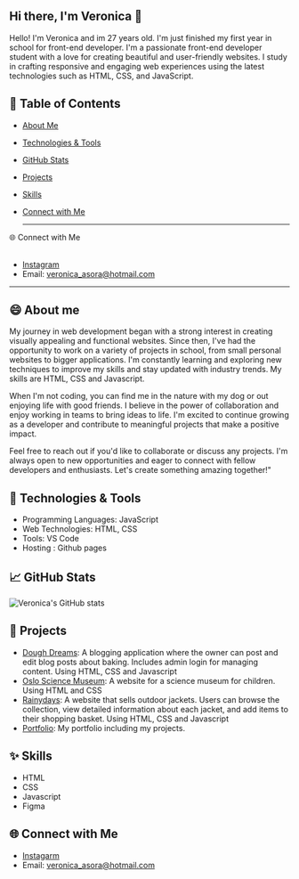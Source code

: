 ## Hi there, I'm Veronica 👋

Hello! I'm Veronica and im 27 years old. I'm just finished my first year in school for front-end developer. I'm a passionate front-end developer student with a love for creating beautiful and user-friendly websites. I study in crafting responsive and engaging web experiences using the latest technologies such as HTML, CSS, and JavaScript.

## 📑 Table of Contents
- [About Me](#-about-me)
- [Technologies & Tools](#-technologies--tools)
- [GitHub Stats](#-github-stats)
- [Projects](#-projects)
- [Skills](#-skills)
- [Connect with Me](#-connect-with-me)

  ---

<sidebar>
<summary>🌐 Connect with Me</summary>
<br>

- [Instagram](https://www.instagram.com/veronicaasora/)
- Email: veronica_asora@hotmail.com

</sidebar>

---

## 😄 About me
My journey in web development began with a strong interest in creating visually appealing and functional websites. Since then, I've had the opportunity to work on a variety of projects in school, from small personal websites to bigger applications. I'm constantly learning and exploring new techniques to improve my skills and stay updated with industry trends. My skills are HTML, CSS and Javascript.

When I'm not coding, you can find me in the nature with my dog or out enjoying life with good friends. I believe in the power of collaboration and enjoy working in teams to bring ideas to life. I'm excited to continue growing as a developer and contribute to meaningful projects that make a positive impact.

Feel free to reach out if you'd like to collaborate or discuss any projects. I'm always open to new opportunities and eager to connect with fellow developers and enthusiasts. Let's create something amazing together!"

## 🔧 Technologies & Tools
- Programming Languages: JavaScript
- Web Technologies: HTML, CSS
- Tools: VS Code
- Hosting : Github pages

## 📈 GitHub Stats
![Veronica's GitHub stats](https://github-readme-stats.vercel.app/api?username=Asora7&show_icons=true&theme=radical)

## 🚀 Projects
- [Dough Dreams](https://github.com/NoroffFEU/FED1-PE1-Asora7.git): A blogging application where the owner can post and edit blog posts about baking. Includes admin login for managing content. Using HTML, CSS and Javascript
- [Oslo Science Museum](https://github.com/Asora7/Semester-project-1.git): A website for a science museum for children. Using HTML and CSS
- [Rainydays](https://github.com/Asora7/rainydays.git): A website that sells outdoor jackets. Users can browse the collection, view detailed information about each jacket, and add items to their shopping basket. Using HTML, CSS and Javascript
- [Portfolio](https://github.com/Asora7/Portfolio.git): My portfolio including my projects. 

## ✨ Skills
- HTML
- CSS
- Javascript
- Figma

## 🌐 Connect with Me
- [Instagarm](https://www.instagram.com/veronicaasora/)
- Email: veronica_asora@hotmail.com



